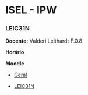 # ISEL - IPW
### LEIC31N

**Docente:** Valderi Leithardt F.0.8

**Horário**

**Moodle**
- [Geral](www.xyz)

- [LEIC31N](www.xyz)